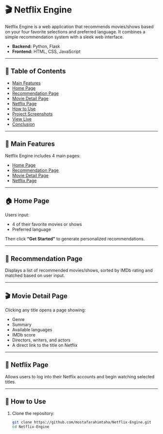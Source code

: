 # 🎬 Netflix Engine

Netflix Engine is a web application that recommends movies/shows based on your four favorite selections and preferred language. It combines a simple recommendation system with a sleek web interface.

- **Backend:** Python, Flask  
- **Frontend:** HTML, CSS, JavaScript  

---

## 📑 Table of Contents
- [Main Features](#main-features)
- [Home Page](#home-page)
- [Recommendation Page](#recommendation-page)
- [Movie Detail Page](#movie-detail-page)
- [Netflix Page](#netflix-page)
- [How to Use](#how-to-use)
- [Project Screenshots](#project-screenshots)
- [View Live](#view-live)
- [Conclusion](#conclusion)

---

## 🔹 Main Features

Netflix Engine includes 4 main pages:

- [Home Page](#home-page)  
- [Recommendation Page](#recommendation-page)  
- [Movie Detail Page](#movie-detail-page)  
- [Netflix Page](#netflix-page)  

---

## 🏠 Home Page

Users input:
- 4 of their favorite movies or shows  
- Preferred language

Then click **“Get Started”** to generate personalized recommendations.

---

## 🎯 Recommendation Page

Displays a list of recommended movies/shows, sorted by IMDb rating and matched based on user input.

---

## 🎬 Movie Detail Page

Clicking any title opens a page showing:
- Genre
- Summary
- Available languages
- IMDb score
- Directors, writers, and actors
- A direct link to the title on Netflix

---

## 🔐 Netflix Page

Allows users to log into their Netflix accounts and begin watching selected titles.

---

## 🚀 How to Use

1. Clone the repository:
   ```bash
   git clone https://github.com/mostafarahimtaha/Netflix-Engine.git
   cd Netflix-Engine
